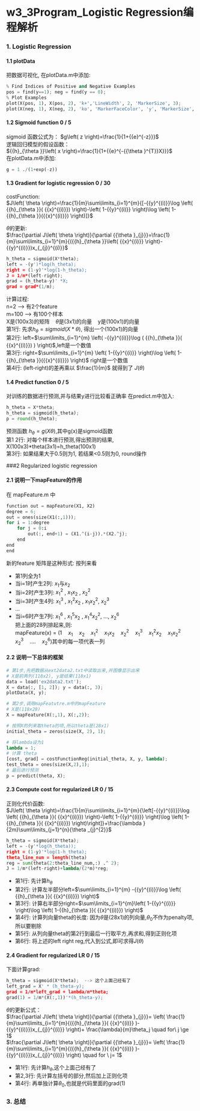 # w3_3Program_Logistic Regression编程解析
### 1. Logistic Regression
#### 1.1  plotData
把数据可视化, 在plotData.m中添加:
```python
% Find Indices of Positive and Negative Examples
pos = find(y==1); neg = find(y == 0);
% Plot Examples
plot(X(pos, 1), X(pos, 2), 'k+','LineWidth', 2, 'MarkerSize', 3);
plot(X(neg, 1), X(neg, 2), 'ko', 'MarkerFaceColor', 'y', 'MarkerSize', 3);
```
#### 1.2 Sigmoid function  0 / 5
sigmoid 函数公式为： 
$g\left( z \right)=\frac{1}{1+{{e}^{-z}}}$  
逻辑回归模型的假设函数：  
  ${{h}_{\theta }}\left( x \right)=\frac{1}{1+{{e}^{-{{\theta }^{T}}X}}}$  
在plotData.m中添加:
```python
g = 1 ./(1+exp(-z))
```

#### 1.3 Gradient for logistic regression  0 / 30
costFunction:  
$J\left( \theta  \right)=\frac{1}{m}\sum\limits_{i=1}^{m}{[-{{y}^{(i)}}\log \left( {{h}_{\theta }}( {{x}^{(i)}}) \right)-\left( 1-{{y}^{(i)}} \right)\log \left( 1-{{h}_{\theta }}({{x}^{(i)}}) \right)]}$  

$\theta$的更新:  
$\frac{\partial J\left( \theta  \right)}{\partial {{\theta }_{j}}}=\frac{1}{m}\sum\limits_{i=1}^{m}{({{h}_{\theta }}\left( {{x}^{(i)}} \right)-{{y}^{(i)}})x_{_{j}}^{(i)}}$  


``` python
h_theta = sigmoid(X*theta);
left = -(y')*log(h_theta);
right = (1-y)'*log(1-h_theta);
J = 1/m*(left-right);
grad = (h_theta-y)' *X;
grad = grad*(1/m);
```

计算过程:   
n=2 --> 有2个feature  
m=100 --> 有100个样本  
X是(100x3)的矩阵 &nbsp;&nbsp;  $\theta$是(3x1)的向量 &nbsp;&nbsp; y是(100x1)的向量  
第1行: 先求$h_\theta=sigmoid(X*\theta)$, 得出一个(100x1)的向量  
第2行: left=$\sum\limits_{i=1}^{m} \left( -{{y}^{(i)}}\log ( {{h}_{\theta }}( {{x}^{(i)}}) ) \right)$,left是一个数值  
第3行: right=$\sum\limits_{i=1}^{m} \left( 1-{{y}^{(i)}} \right)\log \left( 1-{{h}_{\theta }}({{x}^{(i)}}) \right)$ right是一个数值  
第4行: (left-right)的差再乘以 $\frac{1}{m}$ 就得到了 $J(\theta)$

#### 1.4 Predict function  0 / 5
对训练的数据进行预测,并与结果y进行比较看正确率
在predict.m中加入:  
```python
h_theta = X*theta;
h_theta = sigmoid(h_theta);
p = round(h_theta);
```
预测函数 $h_\theta=g(X\theta)$,其中g(x)是sigmoid函数  
第1 2行: 对每个样本进行预测,得出预测的结果,  X(100x3)*theta(3x1)=h_theta(100x1)   
第3行: 如果结果大于0.5则为1, 若结果<0.5则为0, round操作  

###2 Regularized logistic regression
#### 2.1 说明一下mapFeature的作用  
在 mapFeature.m 中  
``` python
function out = mapFeature(X1, X2)  
degree = 6;
out = ones(size(X1(:,1)));
for i = 1:degree
    for j = 0:i
        out(:, end+1) = (X1.^(i-j)).*(X2.^j);
    end
end
end
```
新的feature 矩阵是这种形式: 按列来看  

* 第1列全为1  
* 当i=1时产生2列: $x_1$与$x_2$    
* 当i=2时产生3列: $x_1^2$ , $x_1x_2$ , $x_2^2$  
* 当i=3时产生4列: $x_1^3$ , $x_1^2x_2$ , $x_1x_2^2$, $x_2^3$   
*  ...  
* 当i=6时产生7列: $x_1^6$ , $x_1^5x_2$ , $x_1^4x_2^2$,  ..., $x_2^6$     
把上面的28列排起来,则:  
  mapFeature(x) = $\left(1\quad x_1 \quad x_2 \quad x_1^2 \quad x_1x_2 \quad x_2^2 \quad x_1^3 \quad x_1^2x_2 \quad x_1x_2^2 \quad x_2^3\quad .... \quad x_2^6\right)$其中的每一项代表一列  

#### 2.2 说明一下总体的框架
```python
# 第1步,先把数据从ext2data2.txt中读取出来,并图像显示出来
# X是前两列(118x2), y是结果(118x1)
data = load('ex2data2.txt');
X = data(:, [1, 2]); y = data(:, 3);
plotData(X, y);

# 第2步,调用mapFeatutre.m中的mapFeature
# X是(118x28)
X = mapFeature(X(:,1), X(:,2));

# 按照X的列来取theta的项,所以theta是(28x1)
initial_theta = zeros(size(X, 2), 1);

# 将lambda设为1 
lambda = 1;
# 计算 theta
[cost, grad] = costFunctionReg(initial_theta, X, y, lambda);
test_theta = ones(size(X,2),1);
# 最后进行预测
p = predict(theta, X);
```
#### 2.3 Compute cost for regularized LR 0 / 15
正则化代价函数:   
$J\left( \theta  \right)=\frac{1}{m}\sum\limits_{i=1}^{m}{\left[-{{y}^{(i)}}\log \left( {{h}_{\theta }}( {{x}^{(i)}}) \right)-\left( 1-{{y}^{(i)}} \right)\log \left( 1-{{h}_{\theta }}( {{x}^{(i)}}) \right)\right]}+\frac{\lambda }{2m}\sum\limits_{j=1}^{n}{\theta _{j}^{2}}$  
```python
h_theta = sigmoid(X*theta);
left = -(y'*log(h_theta));
right = (1-y)'*log(1-h_theta);
theta_line_num = length(theta)
reg = sum(theta(2:theta_line_num,:) .^ 2);
J = 1/m*(left-right)+lambda/(2*m)*reg;
```
* 第1行: 先计算$h_\theta$
* 第2行: 计算左半部分left=$\sum\limits_{i=1}^{m} -{{y}^{(i)}}\log \left( {{h}_{\theta }}( {{x}^{(i)}}) \right)$
* 第3行: 计算右半部分right=$\sum\limits_{i=1}^{m}\left( 1-{{y}^{(i)}} \right)\log \left( 1-{{h}_{\theta }}( {{x}^{(i)}}) \right)$
* 第4行: 计算列向量theta的长度: 因为$\theta$是(28x1)的列向量,$\theta_0$不作为penalty项,所以要剔除
* 第5行: 从列向量theta的第2行到最后一行取平方,再求和,得到正则化项
* 第6行: 将上述的left right reg,代入到公式,即可求得$J(\theta)$

#### 2.4 Gradient for regularized LR 0 / 15
下面计算grad:  
```python
h_theta = sigmoid(X*theta);  --> 这个上面己经有了
left_grad = X' * (h_theta-y);
grad = 1/m*left_grad + lambda/m*theta;
grad(1) = 1/m*(X(:,1))'*(h_theta-y);
```
$\theta$的更新公式：   
$\frac{\partial J\left( \theta  \right)}{\partial {{\theta }_{j}}}= \left( \frac{1}{m}\sum\limits_{i=1}^{m}{({{h}_{\theta }}( {{x}^{(i)}} )-{{y}^{(i)}})x_{_{j}}^{(i)}} \right)+ \frac{\lambda}{m}\theta_j \quad for\  j \ge 1$  
$\frac{\partial J\left( \theta  \right)}{\partial {{\theta }_{j}}}= \left( \frac{1}{m}\sum\limits_{i=1}^{m}{({{h}_{\theta }}( {{x}^{(i)}} )-{{y}^{(i)}})x_{_{j}}^{(i)}} \right)  \quad for \  j= 1$  

* 第1行: 先计算$h_\theta$,这个上面己经有了
* 第2,3行: 先计算左括号的部分,然后加上正则化项
* 第4行: 再单独计算$\theta_0$,也就是代码里面的grad(1)  


### 3. 总结
